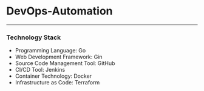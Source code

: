 # DevOps-Automation
----

### Technology Stack
- Programming Language: Go
- Web Development Framework: Gin
- Source Code Management Tool: GitHub
- CI/CD Tool: Jenkins
- Container Technology: Docker
- Infrastructure as Code: Terraform
